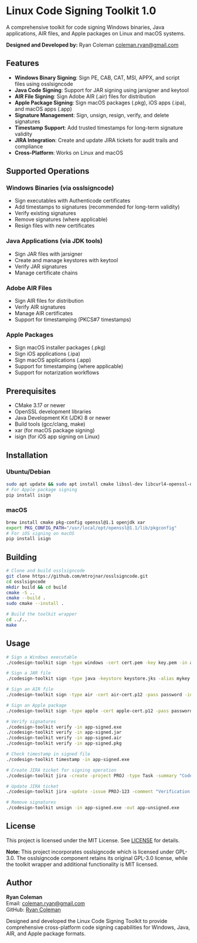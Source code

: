 # Linux Code Signing Toolkit 1.0

A comprehensive toolkit for code signing Windows binaries, Java applications, AIR files, and Apple packages on Linux and macOS systems.

**Designed and Developed by:** Ryan Coleman <coleman.ryan@gmail.com>

## Features

- **Windows Binary Signing**: Sign PE, CAB, CAT, MSI, APPX, and script files using osslsigncode
- **Java Code Signing**: Support for JAR signing using jarsigner and keytool
- **AIR File Signing**: Sign Adobe AIR (.air) files for distribution
- **Apple Package Signing**: Sign macOS packages (.pkg), iOS apps (.ipa), and macOS apps (.app)
- **Signature Management**: Sign, unsign, resign, verify, and delete signatures
- **Timestamp Support**: Add trusted timestamps for long-term signature validity
- **JIRA Integration**: Create and update JIRA tickets for audit trails and compliance
- **Cross-Platform**: Works on Linux and macOS

## Supported Operations

### Windows Binaries (via osslsigncode)
- Sign executables with Authenticode certificates
- Add timestamps to signatures (recommended for long-term validity)
- Verify existing signatures
- Remove signatures (where applicable)
- Resign files with new certificates

### Java Applications (via JDK tools)
- Sign JAR files with jarsigner
- Create and manage keystores with keytool
- Verify JAR signatures
- Manage certificate chains

### Adobe AIR Files
- Sign AIR files for distribution
- Verify AIR signatures
- Manage AIR certificates
- Support for timestamping (PKCS#7 timestamps)

### Apple Packages
- Sign macOS installer packages (.pkg)
- Sign iOS applications (.ipa)
- Sign macOS applications (.app)
- Support for timestamping (where applicable)
- Support for notarization workflows

## Prerequisites

- CMake 3.17 or newer
- OpenSSL development libraries
- Java Development Kit (JDK) 8 or newer
- Build tools (gcc/clang, make)
- xar (for macOS package signing)
- isign (for iOS app signing on Linux)

## Installation

### Ubuntu/Debian
```bash
sudo apt update && sudo apt install cmake libssl-dev libcurl4-openssl-dev zlib1g-dev python3 openjdk-11-jdk
# For Apple package signing
pip install isign
```

### macOS
```bash
brew install cmake pkg-config openssl@1.1 openjdk xar
export PKG_CONFIG_PATH="/usr/local/opt/openssl@1.1/lib/pkgconfig"
# For iOS signing on macOS
pip install isign
```

## Building

```bash
# Clone and build osslsigncode
git clone https://github.com/mtrojnar/osslsigncode.git
cd osslsigncode
mkdir build && cd build
cmake -S ..
cmake --build .
sudo cmake --install .

# Build the toolkit wrapper
cd ../..
make
```

## Usage

```bash
# Sign a Windows executable
./codesign-toolkit sign -type windows -cert cert.pem -key key.pem -in app.exe -out app-signed.exe

# Sign a JAR file
./codesign-toolkit sign -type java -keystore keystore.jks -alias mykey -in app.jar -out app-signed.jar

# Sign an AIR file
./codesign-toolkit sign -type air -cert air-cert.p12 -pass password -in app.air -out app-signed.air

# Sign an Apple package
./codesign-toolkit sign -type apple -cert apple-cert.p12 -pass password -in app.pkg -out app-signed.pkg

# Verify signatures
./codesign-toolkit verify -in app-signed.exe
./codesign-toolkit verify -in app-signed.jar
./codesign-toolkit verify -in app-signed.air
./codesign-toolkit verify -in app-signed.pkg

# Check timestamp in signed file
./codesign-toolkit timestamp -in app-signed.exe

# Create JIRA ticket for signing operation
./codesign-toolkit jira -create -project PROJ -type Task -summary "Code signing completed" -description "Windows app signed successfully"

# Update JIRA ticket
./codesign-toolkit jira -update -issue PROJ-123 -comment "Verification completed" -status "Done"

# Remove signatures
./codesign-toolkit unsign -in app-signed.exe -out app-unsigned.exe
```

## License

This project is licensed under the MIT License. See [LICENSE](LICENSE) for details.

**Note:** This project incorporates osslsigncode which is licensed under GPL-3.0. The osslsigncode component retains its original GPL-3.0 license, while the toolkit wrapper and additional functionality is MIT licensed.

## Author

**Ryan Coleman**  
Email: coleman.ryan@gmail.com  
GitHub: [Ryan Coleman](https://github.com/ryancoleman)

Designed and developed the Linux Code Signing Toolkit to provide comprehensive cross-platform code signing capabilities for Windows, Java, AIR, and Apple package formats.
